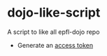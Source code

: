 # dojo-like-script
A script to like all epfl-dojo repo

* Generate an [access token](https://github.com/settings/tokens)

